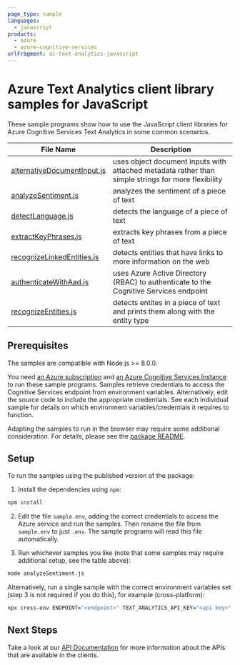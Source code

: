 ```yaml
---
page_type: sample
languages:
  - javascript
products:
  - azure
  - azure-cognitive-services
urlFragment: ai-text-analytics-javascript
---
```


# Azure Text Analytics client library samples for JavaScript

These sample programs show how to use the JavaScript client libraries for Azure Cognitive Services Text Analytics in some common scenarios.

| **File Name**                                           | **Description**                                                                                    |
| ------------------------------------------------------- | -------------------------------------------------------------------------------------------------- |
| [alternativeDocumentInput.js][alternativedocumentinput] | uses object document inputs with attached metadata rather than simple strings for more flexibility |
| [analyzeSentiment.js][analyzesentiment]                 | analyzes the sentiment of a piece of text                                                          |
| [detectLanguage.js][detectlanguages]                    | detects the language of a piece of text                                                            |
| [extractKeyPhrases.js][extractkeyphrases]               | extracts key phrases from a piece of text                                                          |
| [recognizeLinkedEntities.js][recognizelinkedentities]   | detects entities that have links to more information on the web                                    |
| [authenticateWithAad.js][authenticatewithaad]           | uses Azure Active Directory (RBAC) to authenticate to the Cognitive Services endpoint              |
| [recognizeEntities.js][recognizeentities]               | detects entites in a piece of text and prints them along with the entity type                      |

## Prerequisites

The samples are compatible with Node.js >= 8.0.0.

You need [an Azure subscription][freesub] and [an Azure Cognitive Services Instance][azcogsvc] to run these sample programs. Samples retrieve credentials to access the Cognitive Services endpoint from environment variables. Alternatively, edit the source code to include the appropriate credentials. See each individual sample for details on which environment variables/credentials it requires to function.

Adapting the samples to run in the browser may require some additional consideration. For details, please see the [package README][package].

## Setup

To run the samples using the published version of the package:

1. Install the dependencies using `npm`:

```bash
npm install
```

2. Edit the file `sample.env`, adding the correct credentials to access the Azure service and run the samples. Then rename the file from `sample.env` to just `.env`. The sample programs will read this file automatically.

3. Run whichever samples you like (note that some samples may require additional setup, see the table above):

```bash
node analyzeSentiment.js
```

Alternatively, run a single sample with the correct environment variables set (step 3 is not required if you do this), for example (cross-platform):

```bash
npx cross-env ENDPOINT="<endpoint>" TEXT_ANALYTICS_API_KEY="<api key>" node analyzeSentiment.js
```

## Next Steps

Take a look at our [API Documentation][apiref] for more information about the APIs that are available in the clients.

[alternativedocumentinput]: https://github.com/Azure/azure-sdk-for-js/tree/master/sdk/textanalytics/ai-text-analytics/samples/javascript/alternativeDocumentInput.js
[analyzesentiment]: https://github.com/Azure/azure-sdk-for-js/tree/master/sdk/textanalytics/ai-text-analytics/samples/javascript/analyzeSentiment.js
[authenticatewithaad]: https://github.com/Azure/azure-sdk-for-js/tree/master/sdk/textanalytics/ai-text-analytics/samples/javascript/authenticateWithAad.js
[detectlanguages]: https://github.com/Azure/azure-sdk-for-js/tree/master/sdk/textanalytics/ai-text-analytics/samples/javascript/detectLanguage.js
[extractkeyphrases]: https://github.com/Azure/azure-sdk-for-js/tree/master/sdk/textanalytics/ai-text-analytics/samples/javascript/extractKeyPhrases.js
[recognizelinkedentities]: https://github.com/Azure/azure-sdk-for-js/tree/master/sdk/textanalytics/ai-text-analytics/samples/javascript/recognizeLinkedEntities.js
[recognizeentities]: https://github.com/Azure/azure-sdk-for-js/tree/master/sdk/textanalytics/ai-text-analytics/samples/javascript/recognizeEntities.js
[apiref]: https://docs.microsoft.com/javascript/api/@azure/ai-text-analytics
[azcogsvc]: https://docs.microsoft.com/azure/cognitive-services/cognitive-services-apis-create-account
[freesub]: https://azure.microsoft.com/free/
[package]: https://github.com/Azure/azure-sdk-for-js/tree/master/sdk/textanalytics/ai-text-analytics/README.md
